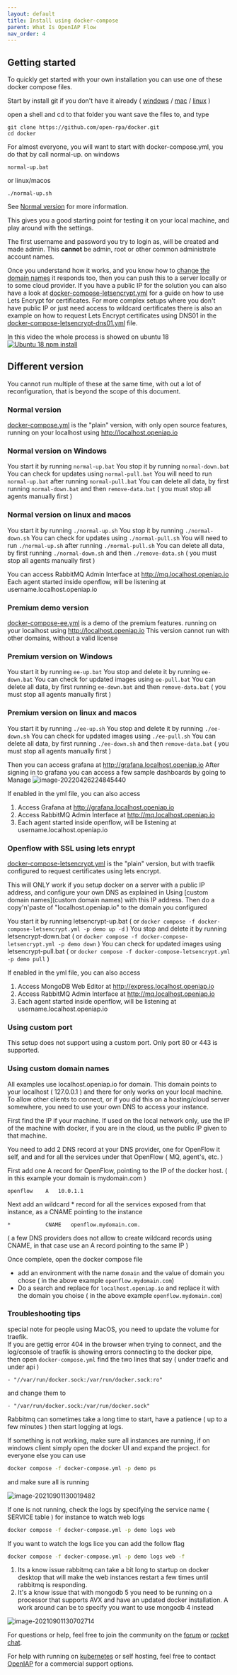 ```yaml
---
layout: default
title: Install using docker-compose
parent: What Is OpenIAP Flow
nav_order: 4
---
```

## Getting started

To quickly get started with your own installation you can use one of these docker compose files.

Start by install git if you don't have it already ( [windows](https://git-scm.com/download/win) / [mac](https://git-scm.com/download/mac) / [linux](https://git-scm.com/download/linux) )

open a shell and cd to that folder you want save the files to, and type

```
git clone https://github.com/open-rpa/docker.git
cd docker
```


For almost everyone, you will want to start with docker-compose.yml, you do that by call normal-up.
on windows
```
normal-up.bat
```
or linux/macos
```
./normal-up.sh
```
See [Normal version](#normal-version) for more information.

This gives you a good starting point for testing it on your local machine, and play around with the settings. 

The first username and password you try to login as, will be created and made admin. This **cannot** be admin, root or other common administrate account names.

Once you understand how it works, and you know how to [change the domain names](#using-custom-domain-names) it responds too, then you can push this to a server locally or to some cloud provider. If you have a public IP for the solution you can also have a look at [docker-compose-letsencrypt.yml](https://github.com/open-rpa/docker/blob/master/docker-compose-letsencrypt.yml) for a guide on how to use Lets Encrypt for certificates.
For more complex setups where you don't have public IP or just need access to wildcard certificates there is also an example on how to request Lets Encrypt certificates using DNS01 in the [docker-compose-letsencrypt-dns01.yml](https://github.com/open-rpa/docker/blob/master/docker-compose-letsencrypt-dns01.yml) file.

In this video the whole process is showed on ubuntu 18 
[![Ubuntu 18 npm install](https://img.youtube.com/vi/YdH3h3iAu-Y/1.jpg)](https://youtu.be/YdH3h3iAu-Y)

## Different version

You cannot run multiple of these at the same time, with out a lot of reconfiguration, that is beyond the scope of this document.

### Normal version

[docker-compose.yml](https://github.com/open-rpa/docker/blob/master/docker-compose.yml) is the "plain" version, with only open source features, running on your localhost using http://localhost.openiap.io 

### Normal version on Windows
You start it by running `normal-up.bat`
You stop it by running `normal-down.bat`
You can check for updates using `normal-pull.bat`
You will need to run `normal-up.bat` after running `normal-pull.bat`
You can delete all data, by first running `normal-down.bat` and then `remove-data.bat` ( you must stop all agents manually first )

### Normal version on linux and macos
You start it by running `./normal-up.sh`
You stop it by running `./normal-down.sh`
You can check for updates using `./normal-pull.sh`
You will need to run `./normal-up.sh` after running `./normal-pull.sh`
You can delete all data, by first running `./normal-down.sh` and then `./remove-data.sh` ( you must stop all agents manually first )

You can access RabbitMQ Admin Interface at http://mq.localhost.openiap.io
Each agent started inside openflow, will be listening at username.localhost.openiap.io

### Premium demo version

[docker-compose-ee.yml](https://github.com/open-rpa/docker/blob/master/docker-compose-ee.yml) is a demo of the premium features. running on your localhost using http://localhost.openiap.io 
This version cannot run with other domains, without a valid license

### Premium version on Windows
You start it by running `ee-up.bat`
You stop and delete it by running `ee-down.bat`
You can check for updated images using `ee-pull.bat`
You can delete all data, by first running `ee-down.bat` and then `remove-data.bat` ( you must stop all agents manually first )

### Premium version on linux and macos
You start it by running `./ee-up.sh`
You stop and delete it by running `./ee-down.sh`
You can check for updated images using `./ee-pull.sh`
You can delete all data, by first running `./ee-down.sh` and then `remove-data.bat` ( you must stop all agents manually first )

Then you can access grafana at http://grafana.localhost.openiap.io 
After signing in to grafana you can access a few sample dashboards by going to Manage
![image-20220426224845440](DockerCompose/grafana-manage.png)  

If enabled in the yml file, you can also access

1. Access Grafana at http://grafana.localhost.openiap.io
2. Access RabbitMQ Admin Interface at http://mq.localhost.openiap.io
3. Each agent started inside openflow, will be listening at username.localhost.openiap.io

### Openflow with SSL using lets enrypt

[docker-compose-letsencrypt.yml](https://github.com/open-rpa/docker/blob/master/docker-compose-letsencrypt.yml) is the "plain" version, but with traefik configured to request certificates using lets encrypt. 

This will ONLY work if you setup docker on a server with a public IP address, and configure your own DNS as explained in Using [custom domain names](custom domain names)  with this IP address. Then do a copy'n'paste of "localhost.openiap.io" to the domain you configured 

You start it by running letsencrypt-up.bat ( or `docker compose -f docker-compose-letsencrypt.yml -p demo up -d` )
You stop and delete it by running letsencrypt-down.bat ( or `docker compose -f docker-compose-letsencrypt.yml -p demo down` )
You can check for updated images using letsencrypt-pull.bat ( or `docker compose -f docker-compose-letsencrypt.yml -p demo pull` )

If enabled in the yml file, you can also access

1. Access MongoDB Web Editor at http://express.localhost.openiap.io 
2. Access RabbitMQ Admin Interface at http://mq.localhost.openiap.io
3. Each agent started inside openflow, will be listening at username.localhost.openiap.io

### Using custom port
This setup does not support using a custom port. Only port 80 or 443 is supported.

### Using custom domain names

All examples use localhost.openiap.io for domain. This domain points to your localhost ( 127.0.0.1 ) and there for only works on your local machine. To allow other clients to connect, or if you did this on a hosting/cloud server somewhere, you need to use your own DNS to access your instance.

First find the IP if your machine. If used on the local network only, use the IP of the machine with docker, if you are in the cloud, us the public IP given to that machine.

You need to add 2 DNS record at your DNS provider, one for OpenFlow it self, and and for all the services under that OpenFlow ( MQ, agent's, etc. )

First add one A record for OpenFlow, pointing to the IP of the docker host. ( in this example your domain is mydomain.com )

```
openflow	A	10.0.1.1
```

Next add an wildcard * record for all the services exposed from that instance, as a CNAME pointing to the instance

```
*			CNAME	openflow.mydomain.com.
```

( a few DNS providers does not allow to create wildcard records using CNAME, in that case use an A record pointing to the same IP )

Once complete, open the docker compose file
- add an environment with the name `domain` and the value of domain you chose ( in the above example `openflow.mydomain.com`) 
- Do a search and replace for `localhost.openiap.io` and replace it with the domain you choise ( in the above example `openflow.mydomain.com`) 

### Troubleshooting tips

special note for people using MacOS, you need to update the volume for traefik.  
If you are gettig error 404 in the browser when trying to connect, and the log/console of traefik is showing errors connecting to the docker pipe,  
then open `docker-compose.yml` find the two lines that say ( under traefic and under api )
```
- "//var/run/docker.sock:/var/run/docker.sock:ro"
```
and change them to
```
- "/var/run/docker.sock:/var/run/docker.sock"
```

Rabbitmq can sometimes take a long time to start, have a  patience ( up to a few minutes ) then start logging at logs.

If something is not working, make sure all instances are running, if on windows client simply open the docker UI and expand the project. for everyone else you can use 

```bash
docker compose -f docker-compose.yml -p demo ps
```

and make sure all is running  

![image-20210901130019482](DockerCompose/docker-running-instances.png)

If one is not running, check the logs by specifying the service name ( SERVICE table ) for instance to watch web logs

```bash
docker compose -f docker-compose.yml -p demo logs web
```

If you want to watch the logs lice you can add the follow flag

```bash
docker compose -f docker-compose.yml -p demo logs web -f
```

1) Its a know issue rabbitmq can take a bit long to startup on docker desktop that will make the web instances restart a few times until rabbitmq is responding. 
2) It's a know issue that with mongodb 5 you need to be running on a processor that supports AVX and have an updated docker installation. A work around can be to specify you want to use mongodb 4 instead   

![image-20210901130702714](DockerCompose/docker-mongodb-version-4.png)

For questions or help, feel free to join the community on the [forum](https://bb.openiap.io) or [rocket chat](https://rocket.openiap.io).

For help with running on [kubernetes](kubernetes) or self hosting, feel free to contact [OpenIAP](https://openiap.io/) for a commercial support options.

